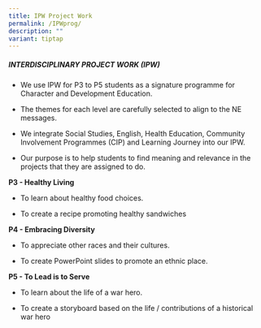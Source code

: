 ```yaml
---
title: IPW Project Work
permalink: /IPWprog/
description: ""
variant: tiptap
---
```

<h5>INTERDISCIPLINARY PROJECT WORK (IPW)</h5><ul data-tight="true" class="tight"><li><p>We use IPW for P3 to P5 students as a signature programme for Character and Development Education.</p></li><li><p>The themes for each level are carefully selected to align to the NE messages.</p></li><li><p>We integrate Social Studies, English, Health Education, Community Involvement Programmes (CIP) and Learning Journey into our IPW.</p></li><li><p>Our purpose is to help students to find meaning and relevance in the projects that they are assigned to do.</p></li></ul><p><strong>P3 - Healthy Living</strong><br></p><ul data-tight="true" class="tight"><li><p>To learn about healthy food choices.</p></li><li><p>To create a recipe promoting healthy sandwiches</p></li></ul><p><strong>P4 - Embracing Diversity</strong><br></p><ul data-tight="true" class="tight"><li><p>To appreciate other races and their cultures.</p></li><li><p>To create PowerPoint slides to promote an ethnic place.</p></li></ul><p><strong>P5 - To Lead is to Serve</strong><br></p><ul data-tight="true" class="tight"><li><p>To learn about the life of a war hero.</p></li><li><p>To create a storyboard based on the life / contributions of a historical war hero</p></li></ul><p></p>